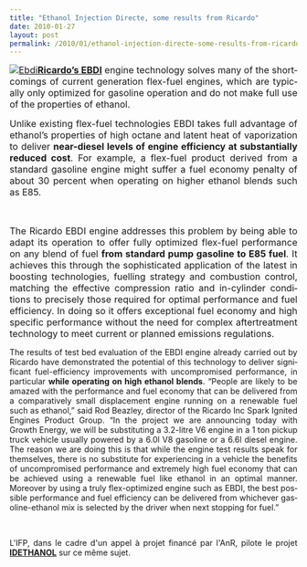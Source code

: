 ```yaml
---
title: "Ethanol Injection Directe, some results from Ricardo"
date: 2010-01-27
layout: post
permalink: /2010/01/ethanol-injection-directe-some-results-from-ricardo.html
---
```


<p align="justify" class="MsoNormal"><span lang="EN-GB"><font size="3"><a href="/wp-content/uploads/sites/6/old/6a0120a66d2ad4970b0120a81687ef970b-pi.jpg" rel="lightbox"><img alt="Ebdi" border="0" class="asset asset-image at-xid-6a0120a66d2ad4970b0120a81687ef970b " src="/wp-content/uploads/sites/6/old/6a0120a66d2ad4970b0120a81687ef970b-500pi.jpg" title="Ebdi" /></a><strong><span style="text-decoration: underline"><a href="http://www.typepad.com/site/blogs/6a0120a66d2ad4970b0128756e7ed4970c/post/compose" target="_blank">Ricardo’s EBDI</a></span></strong> engine technology solves many of the shortcomings of current generation flex-fuel engines, which are typically only optimized for gasoline operation and do not make full use of the properties of ethanol. </font></span></p> <p align="justify" class="MsoNormal"><span lang="EN-GB"><font size="3"></font></span></p> <p align="justify" class="MsoNormal"><span lang="EN-GB"><font size="3">Unlike existing flex-fuel technologies EBDI takes full advantage of ethanol’s properties of high octane and latent heat of vaporization to deliver <strong>near-diesel levels of engine efficiency at substantially reduced cost</strong>. For example, a flex-fuel product derived from a standard gasoline engine might suffer a fuel economy penalty of about 30 percent when operating on higher ethanol blends such as E85. </font></span></p> <p align="justify" class="MsoNormal"><span lang="EN-GB"><font size="3">  </font></span></p>   <!--more-->  <p align="justify" class="MsoNormal"><span lang="EN-GB"><font size="3">The Ricardo EBDI engine addresses this problem by being able to adapt its operation to offer fully optimized flex-fuel performance on any blend of fuel <strong>from standard pump gasoline to E85 fuel</strong>. It achieves this through the sophisticated application of the latest in boosting technologies, fuelling strategy and combustion control, matching the effective compression ratio and in-cylinder conditions to precisely those required for optimal performance and fuel efficiency. In doing so it offers exceptional fuel economy and high specific performance without the need for complex aftertreatment technology to meet current or planned emissions regulations. </font></span></p> <p align="justify" class="MsoNormal"><span lang="EN-GB"><font size="3"></font></span></p> <p align="justify" class="MsoNormal"><span lang="EN-GB">The results of test bed evaluation of the EBDI engine already carried out by Ricardo have demonstrated the potential of this technology to deliver significant fuel-efficiency improvements with uncompromised performance, in particular <strong>while operating on high ethanol blends</strong>. “People are likely to be amazed with the performance and fuel economy that can be delivered from a comparatively small displacement engine running on a renewable fuel such as ethanol,” said Rod Beazley, director of the Ricardo Inc Spark Ignited Engines Product Group. “In the project we are announcing today with Growth Energy, we will be substituting a 3.2-litre V6 engine in a 1 ton pickup truck vehicle usually powered by a 6.0l V8 gasoline or a 6.6l diesel engine. The reason we are doing this is that while the engine test results speak for themselves, there is no substitute for experiencing in a vehicle the benefits of uncompromised performance and extremely high fuel economy that can be achieved using a renewable fuel like ethanol in an optimal manner. Moreover by using a truly flex-optimized engine such as EBDI, the best possible performance and fuel efficiency can be delivered from whichever gasoline-ethanol mix is selected by the driver when next stopping for fuel.”</span></p> <p align="justify" class="MsoNormal"><span lang="EN-GB"></span> </p> <p align="justify" class="MsoNormal"><span lang="EN-GB">L'IFP, dans le cadre d'un appel à projet financé par l'AnR, pilote le projet <strong><a href="/wp-content/uploads/sites/6/2010/01/PREDIT-VPE-resumes-2007.pdf" target="_blank">IDETHANOL</a></strong> sur ce même sujet.</span></p> <p></p>